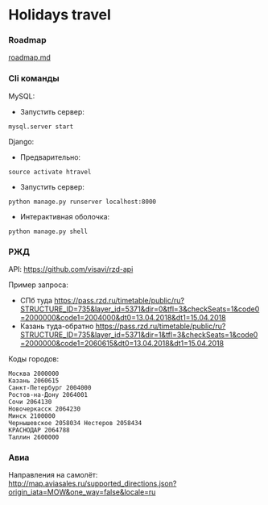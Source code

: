 # Holidays travel

### Roadmap
[roadmap.md](roadmap.md)

### Cli команды

MySQL:
* Запустить сервер:
```
mysql.server start
```

Django:
* Предварительно: 
```
source activate htravel
```
* Запустить сервер:
```
python manage.py runserver localhost:8000
```
* Интерактивная оболочка:
```
python manage.py shell
```



### РЖД
API: https://github.com/visavi/rzd-api

Пример запроса: 
* СПб туда https://pass.rzd.ru/timetable/public/ru?STRUCTURE_ID=735&layer_id=5371&dir=0&tfl=3&checkSeats=1&code0=2000000&code1=2004000&dt0=13.04.2018&dt1=15.04.2018
* Казань туда-обратно https://pass.rzd.ru/timetable/public/ru?STRUCTURE_ID=735&layer_id=5371&dir=1&tfl=3&checkSeats=1&code0=2000000&code1=2060615&dt0=13.04.2018&dt1=15.04.2018

Коды городов:
```
Москва 2000000
Казань 2060615
Санкт-Петербург 2004000
Ростов-на-Дону 2064001
Сочи 2064130
Новочеркасск 2064230
Минск 2100000
Чернышевское 2058034 Нестеров 2058434
КРАСНОДАР 2064788
Таллин 2600000
```



### Авиа
Направления на самолёт: http://map.aviasales.ru/supported_directions.json?origin_iata=MOW&one_way=false&locale=ru
